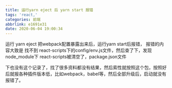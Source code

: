 ```yaml
---
title: 运行yarn eject 后 yarn start 报错
tags: 'react,'
categories: 前端
abbrlink: e1691e31
date: 2020-06-04 19:00:34
---
```

运行 yarn eject 把webpack配置暴露出来后，运行yarn start后报错，
报错的内容大致是 找不到 react-scripts下的config/env.js文件，然后查了下，发现node_module下 react-scripts被清空了，package.json文件
<!-- more -->
下也没有这个记录了，找了很多资料都没有结果，然后索性就按照这个包，按照好后就报各种插件版本低，比如webpack，babel等，然后全部升级后，启动就没有报错了。